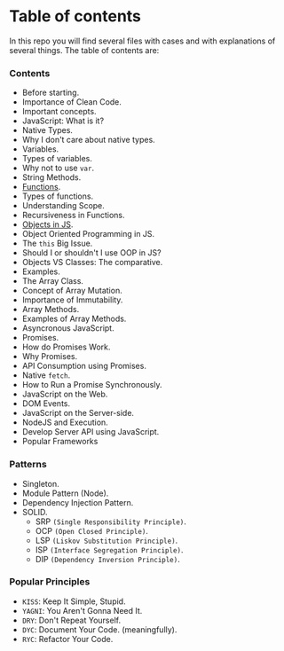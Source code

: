 # Table of contents

In this repo you will find several files with cases and with explanations of several things.
The table of contents are:

### Contents

  -  Before starting.
  -  Importance of Clean Code.
  -  Important concepts.
  -  JavaScript: What is it?
  -  Native Types.
  -  Why I don't care about native types.
  -  Variables.
  -  Types of variables.
  -  Why not to use `var`.
  -  String Methods.
  -  [Functions](/contents/functions.md).
  -  Types of functions.
  -  Understanding Scope.
  -  Recursiveness in Functions.
  -  [Objects in JS](/contents/objects.md).
  -  Object Oriented Programming in JS.
  -  The ```this``` Big Issue.
  -  Should I or shouldn't I use OOP in JS?
  -  Objects VS Classes: The comparative.
  -  Examples.
  -  The Array Class.
  -  Concept of Array Mutation.
  -  Importance of Immutability.
  -  Array Methods.
  -  Examples of Array Methods.
  -  Asyncronous JavaScript.
  -  Promises.
  -  How do Promises Work.
  -  Why Promises.
  -  API Consumption using Promises.
  -  Native `fetch`.
  -  How to Run a Promise Synchronously.  
  -  JavaScript on the Web.
  -  DOM Events.
  -  JavaScript on the Server-side.
  -  NodeJS and Execution.
  -  Develop Server API using JavaScript.
  -  Popular Frameworks


### Patterns
  -  Singleton.
  -  Module Pattern (Node).
  -  Dependency Injection Pattern.
  -  SOLID.
      - SRP `(Single Responsibility Principle)`.
      - OCP `(Open Closed Principle)`.
      - LSP `(Liskov Substitution Principle)`.
      - ISP `(Interface Segregation Principle)`.
      - DIP `(Dependency Inversion Principle)`.

### Popular Principles
  - `KISS`: Keep It Simple, Stupid.
  - `YAGNI`: You Aren't Gonna Need It.
  - `DRY`: Don't Repeat Yourself.
  - `DYC`: Document Your Code. (meaningfully).
  - `RYC`: Refactor Your Code.
